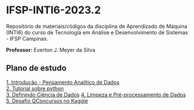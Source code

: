 # IFSP-INTI6-2023.2
Repositório de materiais/códigos da disciplina de Aprendizado de Máquina (INTI6) do curso de Tecnologia em Análise e Desenvolvimento de Sistemas -  IFSP Campinas.

**Professor:** Everton J. Meyer da Silva

## Plano de estudo

[1. Introdução - Pensamento Analítico de Dados](https://github.com/evertonjs/IFSP-INTI6-2023.2/tree/main/aula01-introducao) </br>
[2. Tutorial sobre python](https://github.com/evertonjs/IFSP-INTI6-2023.2/tree/main/tutorial_python) </br>
[3. Definindo Ciência de Dados]()
[4. Limpeza e Pré-processamento de Dados]() </br> 
[5. Desafio QConcursos no Kaggle](https://www.kaggle.com/competitions/desafio-de-aprendizagem-adaptativa-qconcursos)
